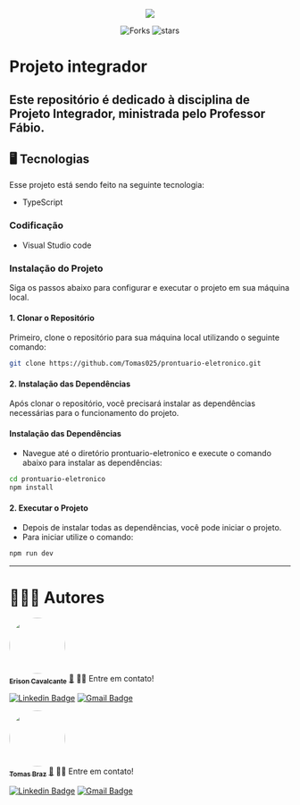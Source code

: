 <p align='center'>
	<img src="https://redesolpe.com.br/site/images/banner_ifpe.png" />
</p>
<p align='center'>
  <img src="https://img.shields.io/github/forks/Erysilva98/infraNet?color=%23835afd" alt='Forks'/>
  <img src="https://img.shields.io/github/stars/Erysilva98/infraNet?color=%23835afd" alt='stars'/>
</p>

# Projeto integrador
## Este repositório é dedicado à disciplina de Projeto Integrador, ministrada pelo Professor Fábio.
## 🖥️ Tecnologias
Esse projeto está sendo feito na seguinte tecnologia:
* TypeScript

### Codificação
* Visual Studio code

### Instalação do Projeto

Siga os passos abaixo para configurar e executar o projeto em sua máquina local.

#### 1. Clonar o Repositório

Primeiro, clone o repositório para sua máquina local utilizando o seguinte comando:

```bash
git clone https://github.com/Tomas025/prontuario-eletronico.git
```
#### 2. Instalação das Dependências
Após clonar o repositório, você precisará instalar as dependências necessárias para o funcionamento do projeto.

#### Instalação das Dependências
* Navegue até o diretório prontuario-eletronico e execute o comando abaixo para instalar as dependências:
```bash
cd prontuario-eletronico
npm install
```

#### 2. Executar o Projeto
* Depois de instalar todas as dependências, você pode iniciar o projeto.
* Para iniciar utilize o comando:
```bash
npm run dev
```

---
# 👩🏼‍💻 Autores

<a href="https://github.com/erison7596/">
 <img style="border-radius: 50%;" src="https://avatars.githubusercontent.com/u/41303655?v=4" width="100px;" alt=""/>
 <br />
 <sub><b>Erison Cavalcante</b></sub></a> <a href="https://github.com/erison7596/" title="github">🚀</a>
👋🏽 Entre em contato!

 [![Linkedin Badge](https://img.shields.io/badge/-LinkedIn-blue?style=flat-square&logo=Linkedin&logoColor=white&link=https://www.linkedin.com/in/erison-cavalcante-9402a714a/)](https://www.linkedin.com/in/erison-cavalcante-9402a714a/) [![Gmail Badge](https://img.shields.io/badge/-Gmail-c14438?style=flat-square&logo=Gmail&logoColor=white&link=mailto:erison7596@gmail.com)](mailto:erison7596@gmail.com) 

<a href="https://github.com/Tomas025">
 <img style="border-radius: 50%;" src="https://avatars.githubusercontent.com/u/69928207?v=4" width="100px;" alt=""/>
 <br />
 <sub><b>Tomas Braz</b></sub></a> <a href="https://github.com/Tomas025/" title="github">🚀</a>
👋🏽 Entre em contato!

 [![Linkedin Badge](https://img.shields.io/badge/-LinkedIn-blue?style=flat-square&logo=Linkedin&logoColor=white&link=#)](https://www.linkedin.com/in/#/) [![Gmail Badge](https://img.shields.io/badge/-Gmail-c14438?style=flat-square&logo=Gmail&logoColor=white&link=mailto:#)](mailto:#) 